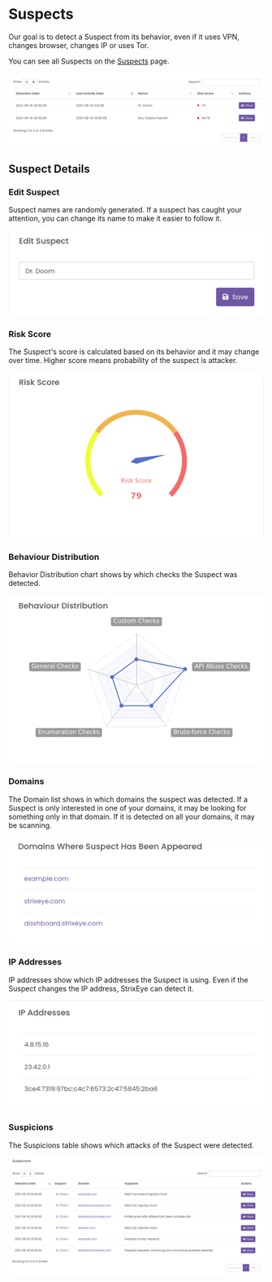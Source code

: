 # Suspects

Our goal is to detect a Suspect from its behavior, even if it uses VPN, changes browser, changes IP or uses Tor. 

You can see all Suspects on the [Suspects](https://dashboard.strixeye.com/suspects) page.

![agent name and agent domains](../assets/images/suspects.png)

## Suspect Details

### Edit Suspect
Suspect names are randomly generated. If a suspect has caught your attention, you can change its name to make it easier to follow it.

![agent name and agent domains](../assets/images/suspect_name_edit.png)

### Risk Score
The Suspect's score is calculated based on its behavior and it may change over time. Higher score means probability of the suspect is attacker.

![agent name and agent domains](../assets/images/suspect_risk_score.png)

### Behaviour Distribution

Behavior Distribution chart shows by which checks the Suspect was detected. 

![agent name and agent domains](../assets/images/suspect_behaviour.png)

### Domains

The Domain list shows in which domains the suspect was detected. If a Suspect is only interested in one of your domains, it may be looking for something only in that domain. If it is detected on all your domains, it may be scanning.

![agent name and agent domains](../assets/images/suspect_domains.png)

### IP Addresses

IP addresses show which IP addresses the Suspect is using. Even if the Suspect changes the IP address, StrixEye can detect it.

![agent name and agent domains](../assets/images/suspect_ips.png)

### Suspicions

The Suspicions table shows which attacks of the Suspect were detected.

![agent name and agent domains](../assets/images/suspect_suspicions.png)
